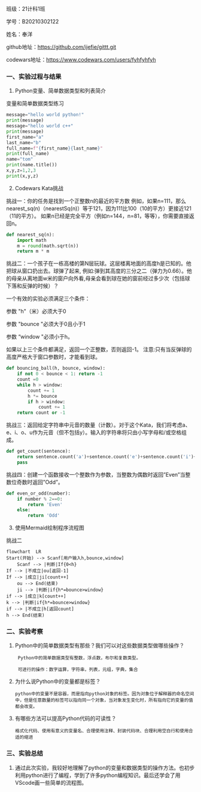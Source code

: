 班级：21计科1班

学号：B20210302122

姓名：奉洋

github地址：https://github.com/ijefie/gittt.git

codewars地址：https://www.codewars.com/users/fyhfyhfyh


### 一、实验过程与结果
1. Python变量、简单数据类型和列表简介

变量和简单数据类型练习
```python
message="hello world python!"
print(message)
message="hello world c++"
print(message)
first_name="a"
last_name="b"
full_name=f"{first_name}{last_name}"
print(full_name)
name="tom"
print(name.title())
x,y,z=1,2,3
print(x,y,z)
```
2. Codewars Kata挑战
   
挑战一：你的任务是找到一个正整数n的最近的平方数 例如，如果n=111，那么nearest_sq(n)（nearestSq(n)）等于121，因为111比100（10的平方）更接近121（11的平方）。 如果n已经是完全平方（例如n=144，n=81，等等），你需要直接返回n。
```python
def nearest_sq(n):
    import math
    m = round(math.sqrt(n))
    return m * m
```

挑战二：一个孩子在一栋高楼的第N层玩球。这层楼离地面的高度h是已知的。他把球从窗口扔出去。球弹了起来, 例如:弹到其高度的三分之二（弹力为0.66）。他的母亲从离地面w米的窗户向外看,母亲会看到球在她的窗前经过多少次（包括球下落和反弹的时候）？

一个有效的实验必须满足三个条件：

参数 "h"（米）必须大于0

参数 "bounce "必须大于0且小于1

参数 “window "必须小于h。

如果以上三个条件都满足，返回一个正整数，否则返回-1。 注意:只有当反弹球的高度严格大于窗口参数时，才能看到球。
```python
def bouncing_ball(h, bounce, window):
    if not 0 < bounce < 1: return -1
    count =0
    while h > window:
        count += 1
        h *= bounce
        if h > window: 
            count += 1
    return count or -1
```

挑战三：返回给定字符串中元音的数量（计数）。对于这个Kata，我们将考虑a、e、i、o、u作为元音（但不包括y）。输入的字符串将只由小写字母和/或空格组成。
```python
def get_count(sentence):
    return sentence.count('a')+sentence.count('e')+sentence.count('i')+sentence.count('o')+sentence.count('u')
    pass
```

挑战四：创建一个函数接收一个整数作为参数，当整数为偶数时返回”Even”当整数位奇数时返回”Odd”。
```python
def even_or_odd(number):
    if number % 2==0:
        return 'Even'
    else:
        return 'Odd'
```

3. 使用Mermaid绘制程序流程图

挑战二
```mermaid
flowchart  LR
Start(开始) --> Scanf[用户输入h,bounce,window]
    Scanf --> |判断|If{0<h}
If --> |不成立|ou[返回-1]
If --> |成立|ji[count++]
    ou --> End(结束)
    ji --> |判断|if{h*=bounce>window}
if --> |成立|k[count++]
k --> |判断|if{h*=bounce>window}
if --> |不成立|h[返回count]
h --> End(结束)

```

### 二、实验考察
1. Python中的简单数据类型有那些？我们可以对这些数据类型做哪些操作？

        Python中的简单数据类型有整数，浮点数，布尔和复数类型。

        可进行的操作：数字运算，字符串，列表，元组，字典，集合
2. 为什么说Python中的变量都是标签？

       python中的变量不是容器，而是指向python对象的标签。因为对象位于解释器的命名空间中，但是任意数量的标签可以指向同一个对象，当对象发生变化时，所有指向它的变量的值都会改变。

3. 有哪些方法可以提高Python代码的可读性？

       格式化代码、使用有意义的变量名、合理使用注释、封装代码块、合理利用空白行和使用合适的缩进

### 三、实验总结
1. 通过此次实验，我较好地理解了python的变量和数据类型的操作方法。也初步利用python进行了编程，学到了许多python编程知识。最后还学会了用VScode画一些简单的流程图。
